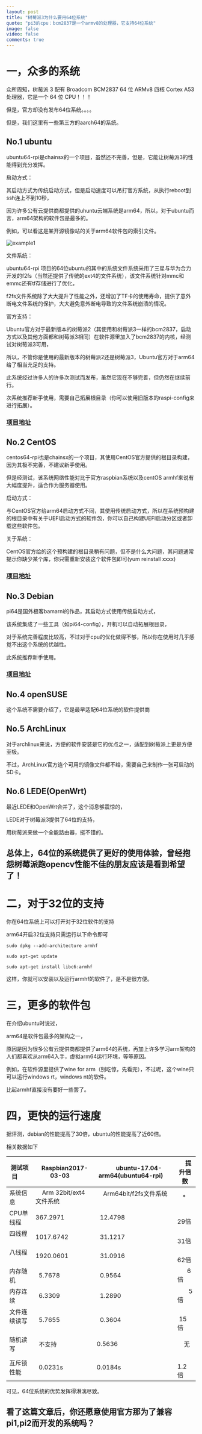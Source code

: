 ```yaml
---
layout: post
title: "树莓派3为什么要用64位系统"
quote: "pi3的cpu：bcm2837是一个armv8的处理器，它支持64位系统"
image: false
video: false
comments: true
---
```


# 一，众多的系统

众所周知，树莓派 3 配有 Broadcom BCM2837 64 位 ARMv8 四核 Cortex A53 处理器，它是一个 64 位 CPU！！！

但是，官方却没有发布64位系统。。。。

但是，我们这里有一些第三方的aarch64的系统。

## No.1 ubuntu

ubuntu64-rpi是chainsx的一个项目，虽然还不完善，但是，它能让树莓派3的性能得到充分发挥。

启动方式：

其启动方式为传统启动方式，但是启动速度可以吊打官方系统，从执行reboot到ssh连上不到10秒，

因为许多公有云提供商都提供的uhuntu云端系统是arm64，所以，对于ubuntu而言，arm64架构的软件包是最多的。

例如，可以看这是某开源镜像站的关于arm64软件包的索引文件。

![example1](https://github.com/chainsx/chainsx-blog/raw/master/assets/images/arm64.jpg "example1")

文件系统：

ubuntu64-rpi 项目的64位ubuntu的其中的系统文件系统采用了三星与华为合力开发的f2fs（当然还提供了传统的ext4的文件系统），该文件系统针对mmc和emmc还有tf存储进行了优化，

f2fs文件系统除了大大提升了性能之外，还增加了TF卡的使用寿命，提供了意外断电文件系统的保护，大大避免意外断电导致的文件系统崩溃的情况。

官方支持：

Ubuntu官方对于最新版本的树莓派2（其使用和树莓派3一样的bcm2837，启动方式以及其他方面都和树莓派3相同）在软件源里加入了bcm2837的内核，经测试对树莓派3可用，

所以，不管你是使用的最新版本的树莓派2还是树莓派3，Ubuntu官方对于arm64给了相当充足的支持。

此系统经过许多人的许多次测试而发布，虽然它现在不够完善，但仍然在继续前行。

次系统推荐新手使用，需要自己拓展根目录（你可以使用旧版本的raspi-config来进行拓展）。

### [项目地址](https://github.com/chainsx/ubuntu64-rpi)

## No.2 CentOS

centos64-rpi也是chainsx的一个项目，其使用CentOS官方提供的根目录构建，因为其极不完善，不建议新手使用。

但是经测试，该系统网络性能对比于官方raspbian系统以及centOS armhf来说有大幅度提升，适合作为服务器使用。

启动方式：

与CentOS官方给arm64启动方式不同，其使用传统启动方式，所以在系统预构建的根目录中有关于UEFI启动方式的软件包，你可以自己构建UEFI启动分区或者卸载这些软件包。

关于系统：

CentOS官方给的这个预构建的根目录稍有问题，但不是什么大问题，其问题通常提示你缺少某个库，你只需重新安装这个软件包即可(yum reinstall xxxx)

### [项目地址](https://github.com/chainsx/centos64-rpi)

## No.3 Debian

pi64是国外极客bamarni的作品，其启动方式使用传统启动方式，

该系统集成了一些工具（如pi64-config），开机可以自动拓展根目录，

对于系统完善程度比较高，不过对于cpu的优化做得不够，所以你在使用时几乎感觉不出这个系统的优越性。

此系统推荐新手使用。

### [项目地址](https://github.com/bamarni/pi64)

## No.4 openSUSE

这个系统不需要介绍了，它是最早适配64位系统的软件提供商

## No.5 ArchLinux

对于archlinux来说，方便的软件安装是它的优点之一，适配到树莓派上更是方便至极。

不过，ArchLinux官方连个可用的镜像文件都不给，需要自己来制作一张可启动的SD卡。

## No.6 LEDE(OpenWrt)

最近LEDE和OpenWrt合并了，这个消息够震惊的，

LEDE对于树莓派3提供了64位的支持，

用树莓派来做一个全能路由器，挺不错的。

## 总体上，64位的系统提供了更好的使用体验，曾经抱怨树莓派跑opencv性能不佳的朋友应该是看到希望了！

# 二，对于32位的支持

你在64位系统上可以打开对于32位软件的支持

arm64开启32位支持只需运行以下命令即可

`sudo dpkg --add-architecture armhf`

`sudo apt-get update`

`sudo apt-get install libc6:armhf`

这样，你就可以安装以及运行armhf的软件了，是不是很方便。

# 三，更多的软件包

在介绍ubuntu时说过，

arm64是软件包最多的架构之一，

原因是因为很多公有云提供商都提供了arm64的系统，再加上许多学习arm架构的人们都喜欢从arm64入手，虚拟arm64运行环境，等等原因。

例如，在软件源里提供了wine for arm（别吃惊，先看完），不过呢，这个wine只可以运行windows rt，windows nt的软件。

比起armhf直接没有要好一些罢了。

# 四，更快的运行速度

据评测，debian的性能提高了30倍，ubuntu的性能提高了近60倍。

相关数据如下

|测试项目      |     Raspbian2017-03-03     |      ubuntu-17.04-arm64(ubuntu64-rpi)    |     提升倍数|
|------------|----------------------------|-------------------------------------------|-----------|
|系统信息      |     Arm 32bit/ext4文件系统   |      Arm64bit/f2fs文件系统               |    * |
|CPU单线程     | 367.2971    |   12.4798    |       29倍|
|四线程        |  1017.6742  |   31.1217    |        31倍|
|八线程        |  1920.0601  |   31.0916    |        62倍|
|内存随机      |   5.7678    |   0.9564     |        6倍|
|内存连续      |   6.3309    |   1.2890     |        5倍|
|文件连续读写   |   5.7655    |   0.3604     |        15倍|
|随机读写      |   不支持      |  0.5636      |      无|
|互斥锁性能     |   0.0231s   | 0.0184s      |        1.2倍|

可见，64位系统的优势发挥得淋漓尽致。

## 看了这篇文章后，你还愿意使用官方那为了兼容pi1,pi2而开发的系统吗？
